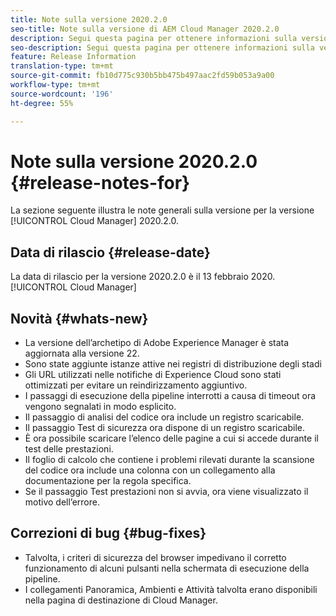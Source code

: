 ```yaml
---
title: Note sulla versione 2020.2.0
seo-title: Note sulla versione di AEM Cloud Manager 2020.2.0
description: Segui questa pagina per ottenere informazioni sulla versione 2020.2.0 di Cloud Manager
seo-description: Segui questa pagina per ottenere informazioni sulla versione 2020.2.0 di AEM Cloud Manager
feature: Release Information
translation-type: tm+mt
source-git-commit: fb10d775c930b5bb475b497aac2fd59b053a9a00
workflow-type: tm+mt
source-wordcount: '196'
ht-degree: 55%

---
```


# Note sulla versione 2020.2.0 {#release-notes-for}

La sezione seguente illustra le note generali sulla versione per la versione [!UICONTROL Cloud Manager] 2020.2.0.

## Data di rilascio {#release-date}

La data di rilascio per la versione 2020.2.0 è il 13 febbraio 2020.[!UICONTROL Cloud Manager]

## Novità {#whats-new}

* La versione dell’archetipo di Adobe Experience Manager è stata aggiornata alla versione 22.
* Sono state aggiunte istanze attive nei registri di distribuzione degli stadi
* Gli URL utilizzati nelle notifiche di Experience Cloud sono stati ottimizzati per evitare un reindirizzamento aggiuntivo.
* I passaggi di esecuzione della pipeline interrotti a causa di timeout ora vengono segnalati in modo esplicito.
* Il passaggio di analisi del codice ora include un registro scaricabile.
* Il passaggio Test di sicurezza ora dispone di un registro scaricabile.
* È ora possibile scaricare l’elenco delle pagine a cui si accede durante il test delle prestazioni.
* Il foglio di calcolo che contiene i problemi rilevati durante la scansione del codice ora include una colonna con un collegamento alla documentazione per la regola specifica.
* Se il passaggio Test prestazioni non si avvia, ora viene visualizzato il motivo dell’errore.

## Correzioni di bug {#bug-fixes}

* Talvolta, i criteri di sicurezza del browser impedivano il corretto funzionamento di alcuni pulsanti nella schermata di esecuzione della pipeline.
* I collegamenti Panoramica, Ambienti e Attività talvolta erano disponibili nella pagina di destinazione di Cloud Manager.
